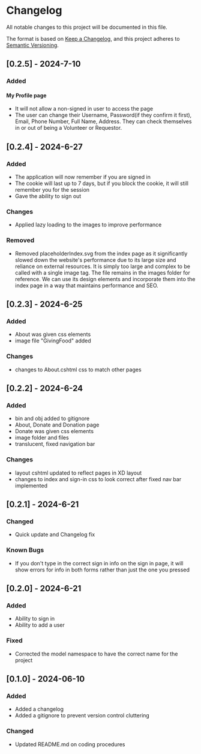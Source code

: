 # Changelog


All notable changes to this project will be documented in this file.


The format is based on [Keep a Changelog](https://keepachangelog.com/en/1.1.0/),
and this project adheres to [Semantic Versioning](https://semver.org/spec/v2.0.0.html).


## [0.2.5] - 2024-7-10


### Added
#### My Profile page
- It will not allow a non-signed in user to access the page
- The user can change their Username, Password(if they confirm it first), Email, Phone Number, Full Name, Address. They can check themselves in or out of being a Volunteer or Requestor.


## [0.2.4] - 2024-6-27


### Added
- The application will now remember if you are signed in
- The cookie will last up to 7 days, but if you block the cookie, it will still remember you for the session
- Gave the ability to sign out


### Changes
- Applied lazy loading to the images to improve performance


### Removed
- Removed placeholderIndex.svg from the index page as it significantly slowed down the website's performance due to its large size and reliance on external resources. It is simply too large and complex to be called with a single image tag. The file remains in the images folder for reference. We can use its design elements and incorporate them into the index page in a way that maintains performance and SEO.


## [0.2.3] - 2024-6-25


### Added
- About was given css elements
- image file "GivingFood" added


### Changes
- changes to About.cshtml css to match other pages


## [0.2.2] - 2024-6-24


### Added
- bin and obj added to gitignore
- About, Donate and Donation page
- Donate was given css elements
- image folder and files
- translucent, fixed navigation bar


### Changes
- layout cshtml updated to reflect pages in XD layout
- changes to index and sign-in css to look correct after fixed nav bar implemented


## [0.2.1] - 2024-6-21


### Changed
- Quick update and Changelog fix


### Known Bugs
- If you don't type in the correct sign in info on the sign in page, it will show errors for info in both forms rather than just the one you pressed


## [0.2.0] - 2024-6-21


### Added
- Ability to sign in
- Ability to add a user


### Fixed
- Corrected the model namespace to have the correct name for the project


## [0.1.0] - 2024-06-10


### Added
- Added a changelog
- Added a gitignore to prevent version control cluttering


### Changed
- Updated README.md on coding procedures
